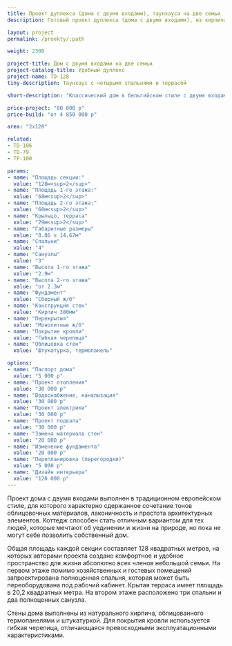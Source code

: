 ```yaml
---
title: Проект дуплекса (дома с двумя входами), таунхауса на две семьи
description: Готовый проект дуплекса (дома с двумя входами), из кирпича, газобетона или пеноблока. Площадь секции&#58; 128 м.кв.

layout: project
permalink: /proekty/:path

weight: 2300

project-title: Дом с двумя входами на две семьи
project-catalog-title: Удобный дуплекс
project-name: TD-128
tiny-description: Таунхаус с четырьмя спальнями и террасой

short-description: "Классический дом в бельгийском стиле с двумя входами выгодный вариант для тех, кто не любит уединенную жизнь за городом. Угловой руст на фасаде создает необычный и запоминающийся образ дуплекса. Фигурные фронтоны подчеркивают его характер в духе старой Европы. Основное пространство первого этажа традиционно занимают гостевые помещения. В едином пространстве этой комнаты выделяется диванная зона в эркере. Она плавно перетекает в кухню и столовую, из которой вы попадаете на открытую террасу."

price-project: "80 000 р"
price-build: "от 4 850 000 р"

area: "2x128"

related:
- TD-106
- TD-79
- TP-100

params:
- name: "Площадь секции:"
  value: "128м<sup>2</sup>"
- name: "Площадь 1-го этажа:"
  value: "68м<sup>2</sup>"
- name: "Площадь 2-го этажа:"
  value: "60м<sup>2</sup>"
- name: "Крыльцо, терраса"
  value: "29м<sup>2</sup>"
- name: "Габаритные размеры"
  value: "8.86 x 14.67м"
- name: "Спальни"
  value: "4"
- name: "Санузлы"
  value: "3"
- name: "Высота 1-го этажа"
  value: "2.9м"
- name: "Высота 2-го этажа"
  value: "от 2.3м"
- name: "Фундамент"
  value: "Сборный ж/б"
- name: "Конструкция стен"
  value: "Кирпич 380мм"
- name: "Перекрытия"
  value: "Монолитные ж/б"
- name: "Покрытие кровли"
  value: "Гибкая черепица"
- name: "Облицовка стен"
  value: "Штукатурка, термопанель"

options:
- name: "Паспорт дома"
  value: "5 000 р"
- name: "Проект отопления"
  value: "30 000 р"
- name: "Водоснабжение, канализация"
  value: "30 000 р"
- name: "Проект электрики"
  value: "30 000 р"
- name: "Проект подвала"
  value: "30 000 р"
- name: "Замена материала стен"
  value: "20 000 р"
- name: "Изменение фундамента"
  value: "20 000 р"
- name: "Перепланировка (перегородки)"
  value: "5 000 р"
- name: "Дизайн интерьера"
  value: "120 000 р"
---
```

Проект дома с двумя входами выполнен в традиционном европейском стиле, для которого характерно сдержанное сочетание тонов облицовочных материалов, лаконичность и простота архитектурных элементов. Коттедж способен стать отличным вариантом для тех людей, которые мечтают об уединении и жизни на природе, но пока не могут себе позволить собственный дом.

Общая площадь каждой секции составляет 128 квадратных метров, на которых авторами проекта создано комфортное и удобное пространство для жизни абсолютно всех членов небольшой семьи. На первом этаже помимо хозяйственных и гостевых помещений запроектирована полноценная спальня, которая может быть переоборудована под рабочий кабинет. Крытая терраса имеет площадь в 20,2 квадратных метра. На втором этаже расположено три спальни и два полноценных санузла.

Стены дома выполнены из натурального кирпича, облицованного термопанелями и штукатуркой. Для покрытия кровли используется гибкая черепица, отличающаяся превосходными эксплуатационными характеристиками.
